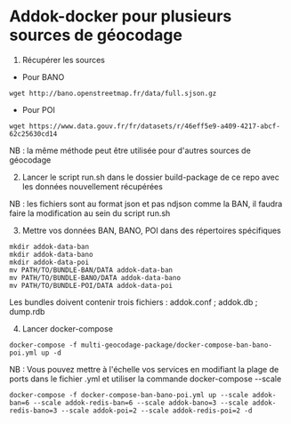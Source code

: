 # Addok-docker pour plusieurs sources de géocodage

1. Récupérer les sources 

- Pour BANO 
```
wget http://bano.openstreetmap.fr/data/full.sjson.gz
```

- Pour POI
```
wget https://www.data.gouv.fr/fr/datasets/r/46eff5e9-a409-4217-abcf-62c25630cd14
```

NB : la même méthode peut être utilisée pour d'autres sources de géocodage

2. Lancer le script run.sh dans le dossier build-package de ce repo avec les données nouvellement récupérées

NB : les fichiers sont au format json et pas ndjson comme la BAN, il faudra faire la modification au sein du script run.sh

3. Mettre vos données BAN, BANO, POI dans des répertoires spécifiques

```
mkdir addok-data-ban
mkdir addok-data-bano
mkdir addok-data-poi
mv PATH/TO/BUNDLE-BAN/DATA addok-data-ban
mv PATH/TO/BUNDLE-BANO/DATA addok-data-bano
mv PATH/TO/BUNDLE-POI/DATA addok-data-poi
```

Les bundles doivent contenir trois fichiers : addok.conf ; addok.db ; dump.rdb

4. Lancer docker-compose

```
docker-compose -f multi-geocodage-package/docker-compose-ban-bano-poi.yml up -d
```

NB : Vous pouvez mettre à l'échelle vos services en modifiant la plage de ports dans le fichier .yml et utiliser la commande docker-compose --scale

```
docker-compose -f docker-compose-ban-bano-poi.yml up --scale addok-ban=6 --scale addok-redis-ban=6 --scale addok-bano=3 --scale addok-redis-bano=3 --scale addok-poi=2 --scale addok-redis-poi=2 -d
```
